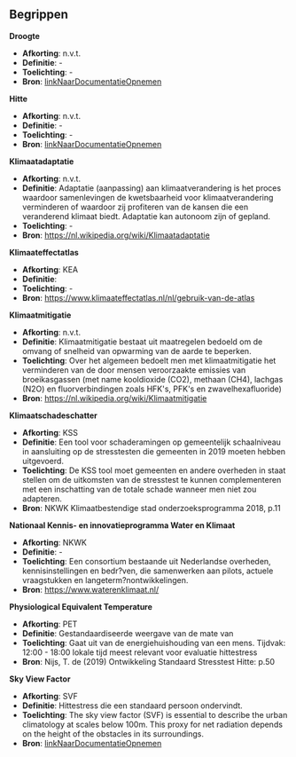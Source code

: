 ## Begrippen

<!-- begrip -->
**Droogte**
 * **Afkorting**: n.v.t.
 * **Definitie**: -
 * **Toelichting**: -
 * **Bron**: [linkNaarDocumentatieOpnemen](url)

<!-- begrip -->
**Hitte**
 * **Afkorting**: n.v.t.
 * **Definitie**: -
 * **Toelichting**: -
 * **Bron**: [linkNaarDocumentatieOpnemen](url)

<!-- begrip -->
**Klimaatadaptatie**
 * **Afkorting**: n.v.t.
 * **Definitie**: Adaptatie (aanpassing) aan klimaatverandering is het proces waardoor samenlevingen de kwetsbaarheid voor klimaatverandering verminderen of waardoor zij profiteren van de kansen die een veranderend klimaat biedt. Adaptatie kan autonoom zijn of gepland.
 * **Toelichting**: -
 * **Bron**: https://nl.wikipedia.org/wiki/Klimaatadaptatie

<!-- begrip -->
**Klimaateffectatlas**
 * **Afkorting**: KEA       
 * **Definitie**:      
 * **Toelichting**: -         
 * **Bron**: https://www.klimaateffectatlas.nl/nl/gebruik-van-de-atlas

<!-- begrip -->
**Klimaatmitigatie**
 * **Afkorting**: n.v.t.
 * **Definitie**: Klimaatmitigatie bestaat uit maatregelen bedoeld om de omvang of snelheid van opwarming van de aarde te beperken.
 * **Toelichting**: Over het algemeen bedoelt men met klimaatmitigatie het verminderen van de door mensen veroorzaakte emissies van broeikasgassen (met name kooldioxide (CO2), methaan (CH4), lachgas (N2O) en fluorverbindingen zoals HFK's, PFK's en zwavelhexafluoride)
 * **Bron**: https://nl.wikipedia.org/wiki/Klimaatmitigatie

<!-- begrip -->
**Klimaatschadeschatter**
 * **Afkorting**: KSS 
 * **Definitie**: Een tool voor schaderamingen op gemeentelijk schaalniveau in aansluiting op de stresstesten die gemeenten in 2019 moeten hebben uitgevoerd.
 * **Toelichting**: De KSS tool moet gemeenten en andere overheden in staat stellen om de uitkomsten van de stresstest te kunnen complementeren met een inschatting van de totale schade wanneer men niet zou adapteren. 
 * **Bron**: NKWK Klimaatbestendige stad onderzoeksprogramma 2018, p.11

<!-- begrip -->
**Nationaal Kennis- en innovatieprogramma Water en Klimaat**
 * **Afkorting**: NKWK 
 * **Definitie**: -       
 * **Toelichting**: Een consortium bestaande uit Nederlandse overheden, kennisinstellingen en bedr?ven, die samenwerken aan pilots, actuele vraagstukken en langeterm?nontwikkelingen. 
 * **Bron**: https://www.waterenklimaat.nl/ 

<!-- begrip -->
**Physiological Equivalent Temperature**
 * **Afkorting**: PET  
 * **Definitie**: Gestandaardiseerde weergave van de mate van
 * **Toelichting**: Gaat uit van de energiehuishouding van een mens. Tijdvak: 12:00 - 18:00 lokale tijd meest relevant voor evaluatie hittestress
 * **Bron**: Nijs, T. de (2019) Ontwikkeling Standaard Stresstest Hitte: p.50 

<!-- begrip -->
**Sky View Factor**
 * **Afkorting**: SVF 
 * **Definitie**: Hittestress die een standaard persoon ondervindt. 
 * **Toelichting**: The sky view factor (SVF) is essential to describe the urban climatology at scales below 100m. This proxy for net radiation depends on the height of the obstacles in its surroundings.
 * **Bron**: [linkNaarDocumentatieOpnemen](url)